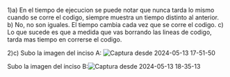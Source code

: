 1)a) En el tiempo de ejecucion se puede notar que nunca tarda lo mismo cuando se corre el codigo, siempre muestra un tiempo distinto al anterior.
b) No, no son iguales. El tiempo cambia cada vez que se corre el codigo.
c) Lo que sucede es que a medida que vas borrando las lineas de codigo, tarda mas tiempo en correrse el codigo. 

2)c) Subo la imagen del inciso A:
![Captura desde 2024-05-13 17-51-50](https://github.com/emizack/ASO2024TPs2/assets/167138505/7c42c708-d3c2-4c2a-a6f3-0903e01da35c)


Subo la imagen del inciso B:![Captura desde 2024-05-13 18-35-13](https://github.com/emizack/ASO2024TPs2/assets/167138505/81d1b07a-bf60-4095-9357-b57cc1d8646a)


